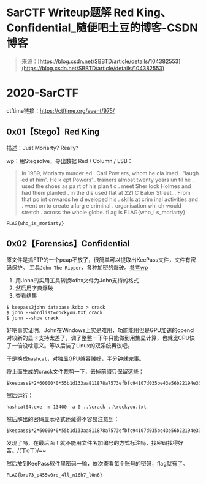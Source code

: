<!--yml
category: 未分类
date: 2022-04-26 14:41:05
-->

# SarCTF Writeup题解 Red King、Confidential_随便吧土豆的博客-CSDN博客

> 来源：[https://blog.csdn.net/SBBTD/article/details/104382553](https://blog.csdn.net/SBBTD/article/details/104382553)

# 2020-SarCTF

ctftime链接：https://ctftime.org/event/975/

## 0x01【Stego】Red King

描述：Just Moriarty? Really?

wp：用Stegsolve，导出数据 Red / Column / LSB：

> In 1989, Moriarty murder ed . Carl Pow ers, whom he cla imed .
> “laugh ed at him”. He k ept Powers’ . trainers almost twenty
> years un til he . used the shoes as pa rt of his plan t o .
> meet Sher lock Holmes and had them planted . in the dis used flat
> at 221 C Baker Street… From that po int onwards he d eveloped his
> . skills at crim inal activities and . went on to create a
> larg e criminal . organisation whi ch would stretch . across
> the whole globe. fl ag is FLAG{who_i s_moriarty}

```
FLAG{who_is_moriarty} 
```

## 0x02【Forensics】Confidential

原文件是抓FTP的一个pcap不放了，很简单可以提取出KeePass文件，文件有密码保护。
工具`John The Ripper`，各种加密的爆破。[参考wp](https://spotless.tech/sarctf-Confidential.html)

1.  用John的实用工具转换kdbx文件为John支持的格式
2.  然后用字典爆破
3.  查看结果

```
$ keepass2john database.kdbx > crack
$ john --wordlist=rockyou.txt crack
$ john --show crack 
```

好吧事实证明，John在Windows上实是难用，功能能用但是GPU加速的opencl对较新的显卡支持太差了，调了整整一下午只能做到用集显计算，也就比CPU快了一倍没啥意义。等以后装了Linux的双系统再议吧。

于是换成`hashcat`，对独显GPU兼容贼好，半分钟就完事。

将上面生成的crack文件裁剪一下，去掉前缀只保留这些：

```
$keepass$*2*60000*0*55b1d133aa811878a7573efbfc94107d035be43e56b22194e33a3982a98548b0*951d07f3d867d9edad2dcf60dab6995cac5246a1fa80841d06c7dccd8d7dd7b3*3e52f184d49556fb5a4052b102f6511a*b27cbff65e1a7ffefe76011a12f0b22b2e325fba30cb1980ce147cfc505023f6*ce7dfdb0f2abb3adb8b0dfd775e1e1e1ddf6bc9146e3582f57b930594b174205 
```

然后运行：

```
hashcat64.exe -m 13400 -a 0 ..\crack ..\rockyou.txt 
```

然后解出的密码显示格式还藏得不容易注意到：

```
$keepass$*2*60000*0*55b1d133aa811878a7573efbfc94107d035be43e56b22194e33a3982a98548b0*951d07f3d867d9edad2dcf60dab6995cac5246a1fa80841d06c7dccd8d7dd7b3*3e52f184d49556fb5a4052b102f6511a*b27cbff65e1a7ffefe76011a12f0b22b2e325fba30cb1980ce147cfc505023f6*ce7dfdb0f2abb3adb8b0dfd775e1e1e1ddf6bc9146e3582f57b930594b174205:blowme! 
```

发现了吗，在最后面！就不能用文件名加编号的方式标注吗，找密码找得好苦。/(ㄒoㄒ)/~~

然后放到KeePass软件里密码一输，依次查看每个账号的密码，flag就有了。

```
FLAG{bru73_p455w0rd_4ll_n16h7_l0n6} 
```

[](https://github.com/SBBTD/ctf-writeups/tree/master/2020-SarCTF)
